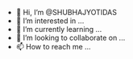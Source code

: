- 👋 Hi, I’m @SHUBHAJYOTIDAS
- 👀 I’m interested in ...
- 🌱 I’m currently learning ...
- 💞️ I’m looking to collaborate on ...
- 📫 How to reach me ...

<!---
SHUBHAJYOTIDAS/SHUBHAJYOTIDAS is a ✨ special ✨ repository because its `README.md` (this file) appears on your GitHub profile.
You can click the Preview link to take a look at your changes.
--->
